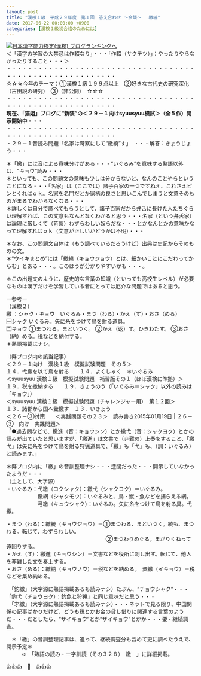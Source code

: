 ```yaml
---
layout: post
title: "漢検１級　平成２９年度　第１回　答え合わせ ～余談～　 繳繞"
date: 2017-06-22 00:00:00 +0900
categories: [漢検１級初合格のためには]
---
```


[![](/syuusyuu9701/assets/images/漢検１級-平成２９年度-第１回-答え合わせ-～余談～-繳繞-br_c_3028_1.gif)](http://blog.with2.net/link.php?1659096:3028 "日本漢字能力検定(漢検) ブログランキングへ")[日本漢字能力検定(漢検) ブログランキングへ](http://blog.with2.net/link.php?1659096:3028)  
＜「漢字の学習の大禁忌は作輟なり」・・・「作輟（サクテツ）」：やったりやらなかったりすること・・・＞  
・・・・・・・・・・・・・・・・・・・・・・・・・・・・・・・・・・・・・・・・・・・・・・・・・・・・・・・・・  
☆☆☆今年のテーマ：①漢検１級１９９点以上　②好きな古代史の研究深化（古田説の研究）　③（非公開）　☆☆☆　　  
・・・・・・・・・・・・・・・・・・・・・・・・・・・・・・・・・・・・・・・・・・・・・・・・・・・・・・・・・  
**現在、「猫姐」ブログに“新装”の＜２９－１向けsyuusyuu模試＞（全５作）開示開始中・・・**  
・・・・・・・・・・・・・・・・・・・・・・・・・・・・・・・・・・・・・・・・・・・・・・・・・・・・・・・・・  
・２９－１音読み問題「名家は苛察にして“繳繞”す」　・・・解答：きょうじょう・・・  
  
＊「繳」には音による意味分けがある・・・“いぐるみ”を意味する熟語以外は、“キョウ”読み・・・  
＊といっても、この問題文の意味も少しは分からないと、なんのことやらということになる・・・「名家」は（ここでは）諸子百家の一つですねえ、これさえピンとくればｏｋ。名家を名門だとか家柄の良さと思いこんでしまうと文意そのものがまるでわからなくなる・・・  
＊詳しくは自分で調べてもらうとして、諸子百家だから弁舌に長けた人たちぐらい理解すれば、この文意もなんとなくわかると思う・・・名家（という弁舌家）は論理に厳しくて（苛察）わずらわしい奴らだな・・・とかなんとかの意味かなって理解すればｏｋ（文意が正しいかどうかは不明）・・・  
  
＊なお、この問題文自体は（もう調べているだろうけど）出典は史記からそのものの文。  
＊“ウイキまとめ”には「繳繞（キョウジョウ）とは、細かいことにこだわってからむ」とある・・・。このほうが分かりやすいかも・・・。  
  
＊この出題文のように、歴史的な言葉の知識（といっても高校生レベル）が必要なものは漢字だけを学習している者にとっては厄介な問題ではあると思う。  
  
ー参考ー  
（漢検２）  
繳 ：シャク・キョウ　いぐるみ・まつ（わる）・かえ（す）・おさ（める）  
🈩シャク いぐるみ。矢に糸をつけて鳥を射る道具。   
🈔キョウ ①まつわる。まといつく。 ②かえ（返）す。ひきわたす。 ③おさ（納）める。税などを納付する。  
＊熟語掲載はナシ。  
  
（弊ブログ内の該当記事）  
＜２９－１向け　漢検１級　模擬試験問題　その５＞  
１４．弋繳を以て鳥を射る　　１４．よくしゃく　＊いぐるみ  
＜syuusyuu 漢検１級　模擬試験問題　補習版その１（ほぼ漢検に準拠）＞  
１９．税を繳納する　　１９．きょうのう（「いぐるみ＝シャク」以外の読みは「キョウ」）　  
＜syuusyuu 漢検１級　模擬試験問題（チャレンジャー用）　第１２回＞  
１３．諸郡から国へ彙繳す　１３．いきょう　  
＜２６－③対策　　＜実践問題その２３＞　読み書き2015年01月19日 | ２６－③　向け　実践問題＞  
「●過去問などで、繳進（音：キョウシン）とか繳弋（音：シャクヨク）とかの読みが出ていたと思いますが、「繳進」は文書で（非難の）上奏をすること、「繳弋」は矢に糸をつけて鳥を射る狩猟道具で、「繳」も「弋」も、（訓：いぐるみ）と読みます。」  
  
＊弊ブログ内に「繳」の音訓整理ナシ・・・迂闊だった・・・開示していなかったようだ・・・  
（主として、大字源）  
・いぐるみ：弋繳（ヨクシャク）：繳弋（シャクヨク）＝いぐるみ。  
　　　　　　繳網（シャクモウ）：いぐるみと、鳥・獣・魚などを捕らえる網。  
　　　　　　弓繳（キュウシャク）：いぐるみ。矢に糸をつけて鳥を射る具。弋繳。  
  
・まつ（わる）：繳繞（キョウジョウ）＝①まつわる、まといつく。繞も、まつわる。転じて、わずらわしい。　  
　　　　　　　　　　　　　　　　　　　②まつわりめぐる。まがりくねって遠回りする。  
・かえ（す）：繳進（キョウシン）＝文書などを役所に刺し出す。転じて、他人を非難した文を奏上する。  
・おさ（める）：繳納（キョウノウ）＝税などを納める。　彙繳（イキョウ）＝税などを集め納める。  
  
　「釣繳」（大字源に熟語掲載あるも読みナシ）たぶん、“チョウシャク”・・・「釣弋（チョウヨク）：釣魚と狩猟」と同じ意味だと思う・・・  
　「才繳」（大字源に熟語掲載あるも読みナシ）・・・ネットで見る限り、中国関係の記事ばかりだけど、どうも税とかお金の貸し借りに関連する言葉のようだ・・・だとしたら、“サイキョウ”とか“ザイキョウ”とかか・・・要・継続調査。  
  
　＊「繳」の音訓整理記事は、追って、継続調査分も含めて更に調べたうえで、開示予定＊  
　　　➪　「熟語の読み・一字訓読（その３２８）　繳　」に詳細掲載。　  
  
👍👍👍　🐔　👍👍👍